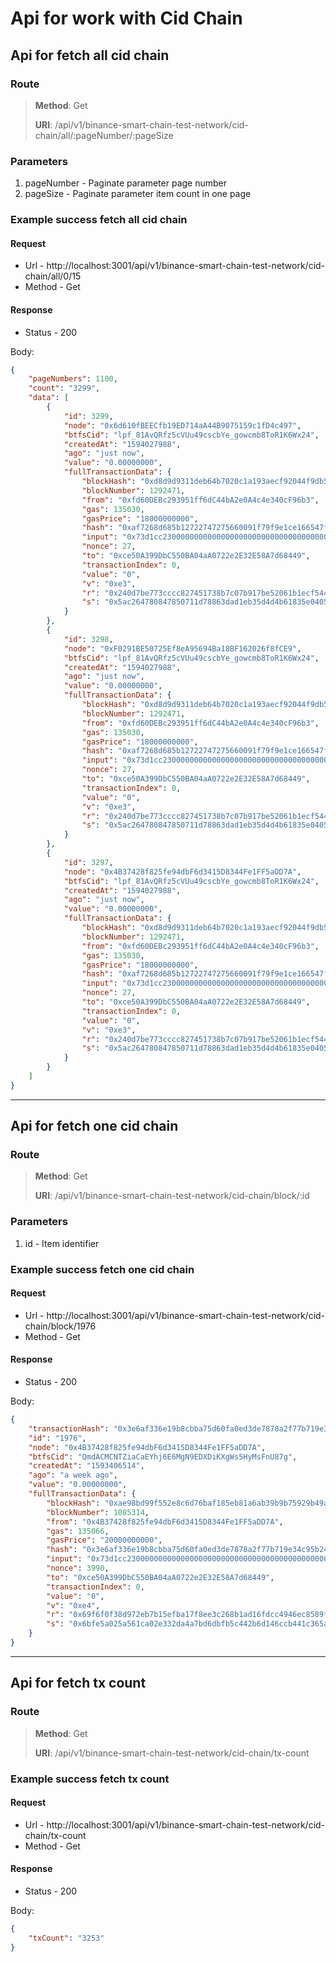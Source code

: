 # Api for work with Cid Chain

## Api for fetch all cid chain

### Route
> **Method**: Get
>
> **URI**: /api/v1/binance-smart-chain-test-network/cid-chain/all/:pageNumber/:pageSize

### Parameters
1. pageNumber - Paginate parameter page number
2. pageSize - Paginate parameter item count in one page

### Example success fetch all cid chain

#### Request 

* Url - http://localhost:3001/api/v1/binance-smart-chain-test-network/cid-chain/all/0/15
* Method - Get

#### Response
* Status - 200

Body:
```json
{
    "pageNumbers": 1100,
    "count": "3299",
    "data": [
        {
            "id": 3299,
            "node": "0x6d610fBEECfb19ED714aA44B9075159c1fD4c497",
            "btfsCid": "lpf_81AvQRfz5cVUu49cscbYe_gowcmb8ToR1K6Wx24",
            "createdAt": "1594027988",
            "ago": "just now",
            "value": "0.00000000",
            "fullTransactionData": {
                "blockHash": "0xd8d9d9311deb64b7020c1a193aecf92044f9db5492417025f00a36456b2b2f7f",
                "blockNumber": 1292471,
                "from": "0xfd60DEBc293951ff6dC44bA2e0A4c4e340cF96b3",
                "gas": 135030,
                "gasPrice": "18000000000",
                "hash": "0xaf7268d685b12722747275660091f79f9e1ce166547f744d8aed96dbbf02c5da",
                "input": "0x73d1cc230000000000000000000000000000000000000000000000000000000000000020000000000000000000000000000000000000000000000000000000000000002b6c70665f383141765152667a356356557534396373636259655f676f77636d6238546f52314b3657783234000000000000000000000000000000000000000000",
                "nonce": 27,
                "to": "0xce50A399DbC550BA04aA0722e2E32E58A7d68449",
                "transactionIndex": 0,
                "value": "0",
                "v": "0xe3",
                "r": "0x240d7be773cccc827451738b7c07b917be52061b1ecf544792a8c402bac3ecee",
                "s": "0x5ac264780847850711d78863dad1eb35d4d4b61835e0405ce48260058fe4fa0"
            }
        },
        {
            "id": 3298,
            "node": "0xF0291BE50725Ef8eA95694Ba18BF162026f8fCE9",
            "btfsCid": "lpf_81AvQRfz5cVUu49cscbYe_gowcmb8ToR1K6Wx24",
            "createdAt": "1594027988",
            "ago": "just now",
            "value": "0.00000000",
            "fullTransactionData": {
                "blockHash": "0xd8d9d9311deb64b7020c1a193aecf92044f9db5492417025f00a36456b2b2f7f",
                "blockNumber": 1292471,
                "from": "0xfd60DEBc293951ff6dC44bA2e0A4c4e340cF96b3",
                "gas": 135030,
                "gasPrice": "18000000000",
                "hash": "0xaf7268d685b12722747275660091f79f9e1ce166547f744d8aed96dbbf02c5da",
                "input": "0x73d1cc230000000000000000000000000000000000000000000000000000000000000020000000000000000000000000000000000000000000000000000000000000002b6c70665f383141765152667a356356557534396373636259655f676f77636d6238546f52314b3657783234000000000000000000000000000000000000000000",
                "nonce": 27,
                "to": "0xce50A399DbC550BA04aA0722e2E32E58A7d68449",
                "transactionIndex": 0,
                "value": "0",
                "v": "0xe3",
                "r": "0x240d7be773cccc827451738b7c07b917be52061b1ecf544792a8c402bac3ecee",
                "s": "0x5ac264780847850711d78863dad1eb35d4d4b61835e0405ce48260058fe4fa0"
            }
        },
        {
            "id": 3297,
            "node": "0x4B37428f825fe94dbF6d3415D8344Fe1FF5aDD7A",
            "btfsCid": "lpf_81AvQRfz5cVUu49cscbYe_gowcmb8ToR1K6Wx24",
            "createdAt": "1594027988",
            "ago": "just now",
            "value": "0.00000000",
            "fullTransactionData": {
                "blockHash": "0xd8d9d9311deb64b7020c1a193aecf92044f9db5492417025f00a36456b2b2f7f",
                "blockNumber": 1292471,
                "from": "0xfd60DEBc293951ff6dC44bA2e0A4c4e340cF96b3",
                "gas": 135030,
                "gasPrice": "18000000000",
                "hash": "0xaf7268d685b12722747275660091f79f9e1ce166547f744d8aed96dbbf02c5da",
                "input": "0x73d1cc230000000000000000000000000000000000000000000000000000000000000020000000000000000000000000000000000000000000000000000000000000002b6c70665f383141765152667a356356557534396373636259655f676f77636d6238546f52314b3657783234000000000000000000000000000000000000000000",
                "nonce": 27,
                "to": "0xce50A399DbC550BA04aA0722e2E32E58A7d68449",
                "transactionIndex": 0,
                "value": "0",
                "v": "0xe3",
                "r": "0x240d7be773cccc827451738b7c07b917be52061b1ecf544792a8c402bac3ecee",
                "s": "0x5ac264780847850711d78863dad1eb35d4d4b61835e0405ce48260058fe4fa0"
            }
        }
    ]
}
``` 

---------------------------------------------------------

## Api for fetch one cid chain

### Route
> **Method**: Get
>
> **URI**: /api/v1/binance-smart-chain-test-network/cid-chain/block/:id

### Parameters

1. id - Item identifier

### Example success fetch one cid chain

#### Request 

* Url - http://localhost:3001/api/v1/binance-smart-chain-test-network/cid-chain/block/1976
* Method - Get

#### Response
* Status - 200

Body:
```json
{
    "transactionHash": "0x3e6af336e19b8cbba75d60fa0ed3de7878a2f77b719e34c95b24a3028c7c9c3a",
    "id": "1976",
    "node": "0x4B37428f825fe94dbF6d3415D8344Fe1FF5aDD7A",
    "btfsCid": "QmdACMCNTZiaCaEYhj6E6MgN9EDXDiKXgWs5HyMsFnU87g",
    "createdAt": "1593406514",
    "ago": "a week ago",
    "value": "0.00000000",
    "fullTransactionData": {
        "blockHash": "0xae98bd99f552e8c6d76baf185eb81a6ab39b9b75929b49a8c72ecb609debb004",
        "blockNumber": 1085314,
        "from": "0x4B37428f825fe94dbF6d3415D8344Fe1FF5aDD7A",
        "gas": 135066,
        "gasPrice": "20000000000",
        "hash": "0x3e6af336e19b8cbba75d60fa0ed3de7878a2f77b719e34c95b24a3028c7c9c3a",
        "input": "0x73d1cc230000000000000000000000000000000000000000000000000000000000000020000000000000000000000000000000000000000000000000000000000000002e516d6441434d434e545a696143614559686a3645364d674e3945445844694b586757733548794d73466e55383767000000000000000000000000000000000000",
        "nonce": 3990,
        "to": "0xce50A399DbC550BA04aA0722e2E32E58A7d68449",
        "transactionIndex": 0,
        "value": "0",
        "v": "0xe4",
        "r": "0x69f6f0f38d972eb7b15efba17f8ee3c268b1ad16fdcc4946ec8589f0ae1c4848",
        "s": "0x6bfe5a025a561ca02e332da4a7bd6dbfb5c442b6d146ccb441c365a4e7ffd836"
    }
}
``` 
---------------------------------------------------------

## Api for fetch tx count

### Route
> **Method**: Get
>
> **URI**: /api/v1/binance-smart-chain-test-network/cid-chain/tx-count

### Example success fetch tx count

#### Request 

* Url - http://localhost:3001/api/v1/binance-smart-chain-test-network/cid-chain/tx-count
* Method - Get

#### Response
* Status - 200

Body:
```json
{
    "txCount": "3253"
}
``` 
